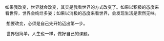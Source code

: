 ​	如果我改变，世界就会改变，其实是我看世界的方式改变了。如果以积极的态度来看世界，世界会绚烂多姿；如果以消极的态度来看世界，会发现生活是索然无味。

​	想要改变，必须是自己先开始迈出第一步。

​    世界很简单，人生也一样，做好自己的课题。

